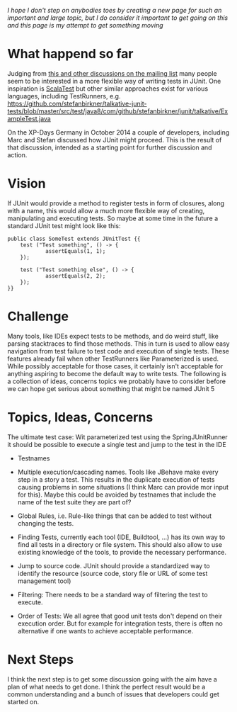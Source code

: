 _I hope I don't step on anybodies toes by creating a new page for such an important and large topic, but I do consider it important to get going on this and this page is my attempt to get something moving_

# What happend so far

Judging from [this and other discussions on the mailing list](https://groups.yahoo.com/neo/groups/junit/conversations/messages/24156) many people seem to be interested in a more flexible way of writing tests in JUnit. One inspiration is [ScalaTest](http://www.scalatest.org/getting_started_with_fun_suite) but other similar approaches exist for various languages, including TestRunners, e.g. https://github.com/stefanbirkner/talkative-junit-tests/blob/master/src/test/java8/com/github/stefanbirkner/junit/talkative/ExampleTest.java 

On the XP-Days Germany in October 2014 a couple of developers, including Marc and Stefan discussed how JUnit might proceed. This is the result of that discussion, intended as a starting point for further discussion and action.

# Vision

If JUnit would provide a method to register tests in form of closures, along with a name, this would allow a much more flexible way of creating, manipulating and executing tests. So maybe at some time in the future a standard JUnit test might look like this:

    public class SomeTest extends JUnitTest {{
        test ("Test something", () -> {
                assertEquals(1, 1);
        });

        test ("Test something else", () -> {
                assertEquals(2, 2);
        });
    }}

# Challenge

Many tools, like IDEs expect tests to be methods, and do weird stuff, like parsing stacktraces to find those methods. This in turn is used to allow easy navigation from test failure to test code and execution of single tests. These features already fail when other TestRunners like Parameterized is used. While possibly acceptable for those cases, it certainly isn't acceptable for anything aspiring to become the default way to write tests. The following is a collection of ideas, concerns topics we probably have to consider before we can hope get serious about something that might be named JUnit 5

# Topics, Ideas, Concerns

The ultimate test case: Wit parameterized test using the SpringJUnitRunner it should be possible to execute a single test and jump to the test in the IDE

* Testnames

* Multiple execution/cascading names. Tools like JBehave make every step in a story a test. This results in the duplicate execution of tests causing problems in some situations (I think Marc can provide mor input for this). Maybe this could be avoided by testnames that include the name of the test suite they are part of?

* Global Rules, i.e. Rule-like things that can be added to test without changing the tests.

* Finding Tests, currently each tool (IDE, Buildtool, ...) has its own way to find all tests in a directory or file system. This should also allow to use existing knowledge of the tools, to provide the necessary performance.

* Jump to source code. JUnit should provide a standardized way to identify the resource (source code, story file or URL of some test management tool)

* Filtering: There needs to be a standard way of filtering the test to execute.

* Order of Tests: We all agree that good unit tests don't depend on their execution order. But for example for integration tests, there is often no alternative if one wants to achieve acceptable performance.

# Next Steps

I think the next step is to get some discussion going with the aim have a plan of what needs to get done. I think the perfect result would be a common understanding and a bunch of issues that developers could get started on.